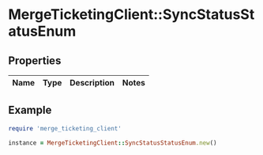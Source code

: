 # MergeTicketingClient::SyncStatusStatusEnum

## Properties

| Name | Type | Description | Notes |
| ---- | ---- | ----------- | ----- |

## Example

```ruby
require 'merge_ticketing_client'

instance = MergeTicketingClient::SyncStatusStatusEnum.new()
```

